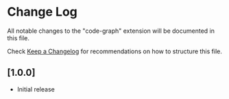 # Change Log

All notable changes to the "code-graph" extension will be documented in this file.

Check [Keep a Changelog](http://keepachangelog.com/) for recommendations on how to structure this file.

## [1.0.0]

- Initial release
